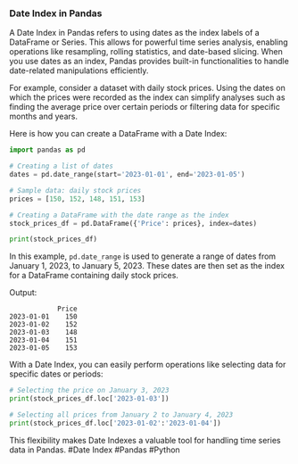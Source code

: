 ### Date Index in Pandas

A Date Index in Pandas refers to using dates as the index labels of a DataFrame or Series. This allows for powerful time series analysis, enabling operations like resampling, rolling statistics, and date-based slicing. When you use dates as an index, Pandas provides built-in functionalities to handle date-related manipulations efficiently.

For example, consider a dataset with daily stock prices. Using the dates on which the prices were recorded as the index can simplify analyses such as finding the average price over certain periods or filtering data for specific months and years.

Here is how you can create a DataFrame with a Date Index:

```python
import pandas as pd

# Creating a list of dates
dates = pd.date_range(start='2023-01-01', end='2023-01-05')

# Sample data: daily stock prices
prices = [150, 152, 148, 151, 153]

# Creating a DataFrame with the date range as the index
stock_prices_df = pd.DataFrame({'Price': prices}, index=dates)

print(stock_prices_df)
```

In this example, `pd.date_range` is used to generate a range of dates from January 1, 2023, to January 5, 2023. These dates are then set as the index for a DataFrame containing daily stock prices.

Output:
```
            Price
2023-01-01    150
2023-01-02    152
2023-01-03    148
2023-01-04    151
2023-01-05    153
```

With a Date Index, you can easily perform operations like selecting data for specific dates or periods:

```python
# Selecting the price on January 3, 2023
print(stock_prices_df.loc['2023-01-03'])

# Selecting all prices from January 2 to January 4, 2023
print(stock_prices_df.loc['2023-01-02':'2023-01-04'])
```

This flexibility makes Date Indexes a valuable tool for handling time series data in Pandas. #Date Index #Pandas #Python